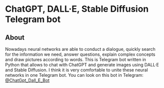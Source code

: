 # ChatGPT, DALL·E, Stable Diffusion Telegram bot
## About
Nowadays neural networks are able to conduct a dialogue, quickly search for the information we need, answer questions, explain complex concepts and draw pictures according to words. This is Telegram bot written in Python that allows to chat with ChatGPT and generate images using DALL·E and Stable Diffusion. I think it is very comfortable to unite these neural networks in one Telegram bot.
You can look on this bot in Telegram: [@ChatGpt_Dall_E_Bot](https://t.me/ChatGPT_Dall_E_Bot)
